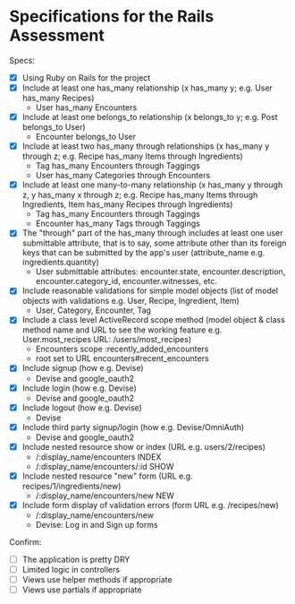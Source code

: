 # Specifications for the Rails Assessment

Specs:
- [x] Using Ruby on Rails for the project
- [x] Include at least one has_many relationship (x has_many y; e.g. User has_many Recipes)
    - User has_many Encounters
- [x] Include at least one belongs_to relationship (x belongs_to y; e.g. Post belongs_to User)
    - Encounter belongs_to User
- [x] Include at least two has_many through relationships (x has_many y through z; e.g. Recipe has_many Items through Ingredients)
    - Tag has_many Encounters through Taggings
    - User has_many Categories through Encounters
- [x] Include at least one many-to-many relationship (x has_many y through z, y has_many x through z; e.g. Recipe has_many Items through Ingredients, Item has_many Recipes through Ingredients)
    - Tag has_many Encounters through Taggings
    - Encounter has_many Tags through Taggings
- [x] The "through" part of the has_many through includes at least one user submittable attribute, that is to say, some attribute other than its foreign keys that can be submitted by the app's user (attribute_name e.g. ingredients.quantity)
    - User submittable attributes: encounter.state, encounter.description, encounter.category_id, encounter.witnesses, etc.
- [x] Include reasonable validations for simple model objects (list of model objects with validations e.g. User, Recipe, Ingredient, Item)
    - User, Category, Encounter, Tag
- [x] Include a class level ActiveRecord scope method (model object & class method name and URL to see the working feature e.g. User.most_recipes URL: /users/most_recipes)
    - Encounters scope :recently_added_encounters
    - root set to URL encounters#recent_encounters
- [x] Include signup (how e.g. Devise)
    - Devise and google_oauth2
- [x] Include login (how e.g. Devise)
    - Devise and google_oauth2
- [x] Include logout (how e.g. Devise)
    - Devise
- [x] Include third party signup/login (how e.g. Devise/OmniAuth)
    - Devise and google_oauth2
- [x] Include nested resource show or index (URL e.g. users/2/recipes)
    - /:display_name/encounters INDEX
    - /:display_name/encounters/:id SHOW
- [x] Include nested resource "new" form (URL e.g. recipes/1/ingredients/new)
    - /:display_name/encounters/new NEW
- [x] Include form display of validation errors (form URL e.g. /recipes/new)
    - /:display_name/encounters/new
    - Devise: Log in and Sign up forms

Confirm:
- [ ] The application is pretty DRY
- [ ] Limited logic in controllers
- [ ] Views use helper methods if appropriate
- [ ] Views use partials if appropriate

